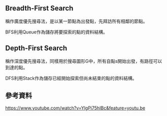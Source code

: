 ## Breadth-First Search



稱作廣度優先搜尋法，是以某一節點為出發點，先拜訪所有相鄰的節點。

BFS利用Queue作為儲存將要探索的點的資料結構。

## Depth-First Search
稱作深度優先搜尋法，同樣用於搜尋圖形G中，所有自點s開始出發，有路徑可以到達的點。

DFS利用Stack作為儲存已經開始探索但尚未結束的點的資料結構。

## 參考資料

https://www.youtube.com/watch?v=YlgPi75hIBc&feature=youtu.be
